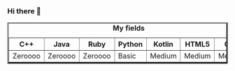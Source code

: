 ### Hi there 👋

<!--
**FranDiz/FranDiz** is a ✨ _special_ ✨ repository because its `README.md` (this file) appears on your GitHub profile.

Here are some ideas to get you started:

- 🔭 I’m currently working on ...
- 🌱 I’m currently learning ...
- 👯 I’m looking to collaborate on ...
- 🤔 I’m looking for help with ...
- 💬 Ask me about ...
- 📫 How to reach me: ...
- 😄 Pronouns: ...
- ⚡ Fun fact: ...
-->
<table border=3>
  <caption><b>My fields<b></caption>
  <tr>
    <th>C++</th>
    <th>Java</th>
    <th>Ruby</th>
    <th>Python</th>
    <th>Kotlin</th>
    <th>HTML5</th>
    <th>CSS</th>
  </tr>
  <tr>
    <td>Zeroooo</td>
    <td>Zeroooo</td>
    <td>Zeroooo</td>
    <td>Basic</td>
    <td>Medium</td>
    <td>Medium</td>
    <td>Medium</td>
   </tr>
</table>
